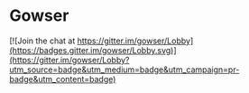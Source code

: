 # Gowser

[![Join the chat at https://gitter.im/gowser/Lobby](https://badges.gitter.im/gowser/Lobby.svg)](https://gitter.im/gowser/Lobby?utm_source=badge&utm_medium=badge&utm_campaign=pr-badge&utm_content=badge)